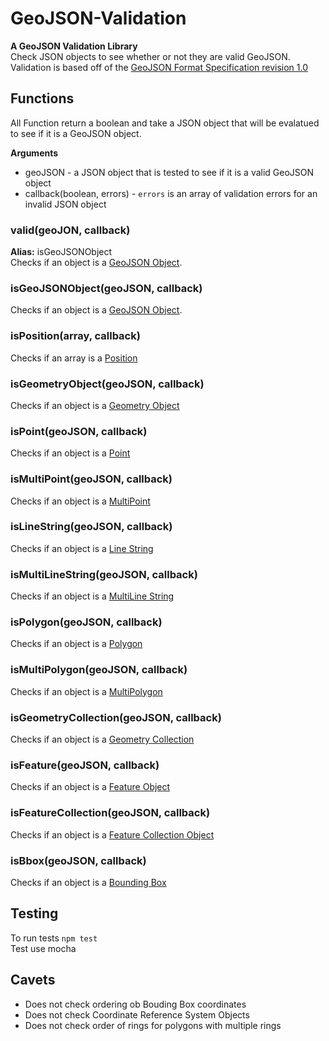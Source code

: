 GeoJSON-Validation
==================

**A GeoJSON Validation Library**  
Check JSON objects to see whether or not they are valid GeoJSON. Validation is based off of the [GeoJSON Format Specification revision 1.0](http://geojson.org/geojson-spec.html#geojson-objects)

## Functions
All Function return a boolean and take a JSON object that will be evalatued to see if it is a GeoJSON object.  

**Arguments**  
* geoJSON - a JSON object that is tested to see if it is a valid GeoJSON object
* callback(boolean, errors) - `errors` is an array of validation errors for an invalid JSON object 

### valid(geoJON, callback)  
**Alias:** isGeoJSONObject  
Checks if an object is a [GeoJSON Object](http://geojson.org/geojson-spec.html#geojson-objects).

### isGeoJSONObject(geoJSON, callback)
Checks if an object is a [GeoJSON Object](http://geojson.org/geojson-spec.html#geojson-objects).

### isPosition(array, callback)
Checks if an array is a [Position](http://geojson.org/geojson-spec.html#positions)

### isGeometryObject(geoJSON, callback)
Checks if an object is a [Geometry Object](http://geojson.org/geojson-spec.html#geometry-objects)

### isPoint(geoJSON, callback)
Checks if an object is a [Point](http://geojson.org/geojson-spec.html#point)

### isMultiPoint(geoJSON, callback)
Checks if an object is a [MultiPoint](http://geojson.org/geojson-spec.html#multipoint)

### isLineString(geoJSON, callback)
Checks if an object is a [Line String](http://geojson.org/geojson-spec.html#linestring)

### isMultiLineString(geoJSON, callback)
Checks if an object is a [MultiLine String](http://geojson.org/geojson-spec.html#multilinestring)

### isPolygon(geoJSON, callback)
Checks if an object is a [Polygon](http://geojson.org/geojson-spec.html#polygon)

### isMultiPolygon(geoJSON, callback)
Checks if an object is a [MultiPolygon](http://geojson.org/geojson-spec.html#multipolygon)

### isGeometryCollection(geoJSON, callback)
Checks if an object is a [Geometry Collection](http://geojson.org/geojson-spec.html#geometry-collection)

### isFeature(geoJSON, callback)
Checks if an object is a [Feature Object](http://geojson.org/geojson-spec.html#feature-objects)

### isFeatureCollection(geoJSON, callback)
Checks if an object is a [Feature Collection Object](http://geojson.org/geojson-spec.html#feature-collection-objects)

### isBbox(geoJSON, callback)
Checks if an object is a [Bounding Box](http://geojson.org/geojson-spec.html#bounding-boxes)

## Testing
To run tests `npm test`   
Test use mocha

## Cavets
* Does not check ordering ob Bouding Box coordinates
* Does not check Coordinate Reference System Objects
* Does not check order of rings for polygons with multiple rings
